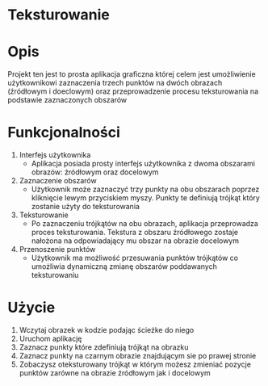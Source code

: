 # Teksturowanie

# Opis
Projekt ten jest to prosta aplikacja graficzna której celem jest umożliwienie użytkownikowi zaznaczenia trzech punktów na dwóch obrazach (źródłowym i doeclowym) oraz przeprowadzenie procesu teksturowania na podstawie zaznaczonych obszarów

# Funkcjonalności
1. Interfejs użytkownika
   - Aplikacja posiada prosty interfejs użytkownika z dwoma obszarami obrazów: źródłowym oraz docelowym
2. Zaznaczenie obszarów
   - Użytkownik może zaznaczyć trzy punkty na obu obszarach poprzez kliknięcie lewym przyciskiem myszy. Punkty te definiują trójkąt który zostanie użyty do teksturowania
3. Teksturowanie
   - Po zaznaczeniu trójkątów na obu obrazach, aplikacja przeprowadza proces teksturowania. Tekstura z obszaru źródłowego zostaje nałożona na odpowiadający mu obszar na obrazie docelowym
4. Przenoszenie punktów
   - Użytkownik ma możliwość przesuwania punktów trójkątów co umożliwia dynamiczną zmianę obszarów poddawanych teksturowaniu
# Użycie
1. Wczytaj obrazek w kodzie podając ścieżke do niego
2. Uruchom aplikację
3. Zaznacz punkty które zdefiniują trójkąt na obrazku
4. Zaznacz punkty na czarnym obrazie znajdującym sie po prawej stronie
5. Zobaczysz oteksturowany trójkąt w którym możesz zmieniać pozycje punktów zarówne na obrazie źródłowym jak i docelowym
